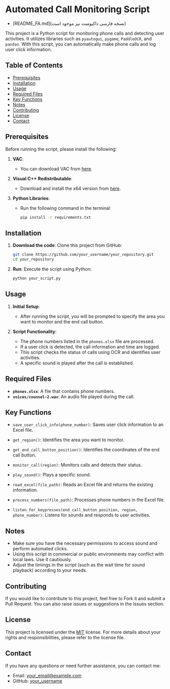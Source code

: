 
# Automated Call Monitoring Script

- [README_FA.md](نسخه فارسی داکیومنت نیز موجود است)

This project is a Python script for monitoring phone calls and detecting user activities. It utilizes libraries such as `pyautogui`, `pygame`, `PaddleOCR`, and `pandas`. With this script, you can automatically make phone calls and log user click information.

## Table of Contents
- [Prerequisites](#prerequisites)
- [Installation](#installation)
- [Usage](#usage)
- [Required Files](#required-files)
- [Key Functions](#key-functions)
- [Notes](#notes)
- [Contributing](#contributing)
- [License](#license)
- [Contact](#contact)

## Prerequisites

Before running the script, please install the following:

1. **VAC**:
   - You can download VAC from [here](https://vac.muzychenko.net/en/download.htm).

2. **Visual C++ Redistributable**:
   - Download and install the x64 version from [here](https://support.microsoft.com/en-us/help/2977003/the-latest-supported-visual-c-downloads).

3. **Python Libraries**:
   - Run the following command in the terminal:
     ```bash
     pip install -r requirements.txt
     ```

## Installation

1. **Download the code**: Clone this project from GitHub:
   ```bash
   git clone https://github.com/your_username/your_repository.git
   cd your_repository
   ```

2. **Run**: Execute the script using Python:
   ```bash
   python your_script.py
   ```

## Usage

1. **Initial Setup**:
   - After running the script, you will be prompted to specify the area you want to monitor and the end call button.

2. **Script Functionality**:
   - The phone numbers listed in the `phones.xlsx` file are processed.
   - If a user click is detected, the call information and time are logged.
   - This script checks the status of calls using OCR and identifies user activities.
   - A specific sound is played after the call is established.

## Required Files

- **`phones.xlsx`**: A file that contains phone numbers.
- **`voices/counsel-2.wav`**: An audio file played during the call.

## Key Functions

- `save_user_click_info(phone_number)`: Saves user click information to an Excel file.
  
- `get_region()`: Identifies the area you want to monitor.
  
- `get_end_call_button_position()`: Identifies the coordinates of the end call button.
  
- `monitor_call(region)`: Monitors calls and detects their status.
  
- `play_sound()`: Plays a specific sound.
  
- `read_excel(file_path)`: Reads an Excel file and returns the existing information.
  
- `process_numbers(file_path)`: Processes phone numbers in the Excel file.
  
- `listen_for_keypresses(end_call_button_position, region, phone_number)`: Listens for sounds and responds to user activities.

## Notes

- Make sure you have the necessary permissions to access sound and perform automated clicks.
- Using this script in commercial or public environments may conflict with local laws. Use it cautiously.
- Adjust the timings in the script (such as the wait time for sound playback) according to your needs.

## Contributing

If you would like to contribute to this project, feel free to Fork it and submit a Pull Request. You can also raise issues or suggestions in the Issues section.

## License

This project is licensed under the [MIT](LICENSE) license. For more details about your rights and responsibilities, please refer to the license file.

## Contact

If you have any questions or need further assistance, you can contact me:
- Email: your_email@example.com
- GitHub: [your_username](https://github.com/your_username)
